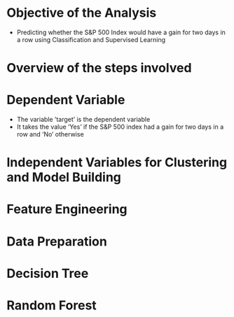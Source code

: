 # Objective of the Analysis
* Predicting whether the S&P 500 Index would have a gain for two days in a row using Classification and Supervised Learning 

# Overview of the steps involved


# Dependent Variable

* The variable ’target’ is the dependent variable
* It takes the value ‘Yes’ if the S&P 500 index had a gain for two days in a row and ‘No’ otherwise


# Independent Variables for Clustering and Model Building



# Feature Engineering

# Data Preparation



# Decision Tree

# Random Forest

